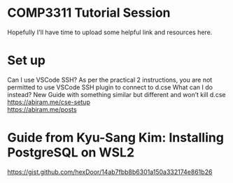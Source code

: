 # COMP3311 Tutorial Session
Hopefully I'll have time to upload some helpful link and resources here.


# Set up
Can I use VSCode SSH?
As per the practical 2 instructions, you are not permitted to use VSCode SSH plugin to connect to d.cse
What can I do instead?
New Guide with something similar but different and won’t kill d.cse <br />
https://abiram.me/cse-setup <br />
https://abiram.me/posts 

# Guide from Kyu-Sang Kim: Installing PostgreSQL on WSL2
https://gist.github.com/hexDoor/14ab7fbb8b6301a150a332174e861b26


